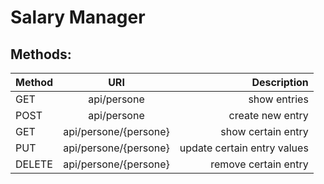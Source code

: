 # Salary Manager

## Methods:

| Method | URI | Description |
|----------------|:---------:|----------------:|
| GET | api/persone | show entries |
| POST | api/persone | create new entry |
| GET | api/persone/{persone} | show certain entry |
| PUT | api/persone/{persone} | update certain entry values |
| DELETE | api/persone/{persone} | remove certain entry |
